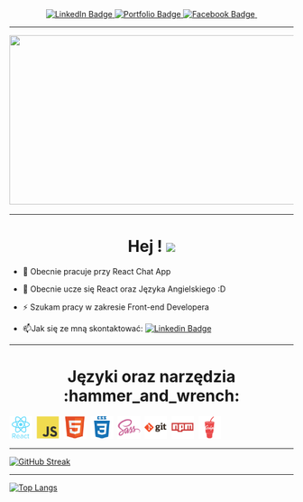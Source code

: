 <div id="badges" align="center">
  <a href="https://www.linkedin.com/in/tomasz-majewski-30414b23a/">
    <img src="https://img.shields.io/badge/LinkedIn-blue?style=for-the-badge&logo=linkedin&logoColor=white" alt="LinkedIn Badge"/>
  </a>
  <a href="https://tomaszmajewski.netlify.app">
    <img src="https://img.shields.io/badge/Moje Portfolio-red?style=for-the-badge&logo=portfolio&logoColor=white" alt="Portfolio Badge"/>
  </a>
  <a href="https://www.facebook.com/tomasz.majewski.33/">
    <img src="https://img.shields.io/badge/Facebook-blue?style=for-the-badge&logo=facebook&logoColor=white" alt="Facebook Badge"/>
  </a>
  <img src="https://komarev.com/ghpvc/?username=Timoon3k&style=flat-square&color=blue" alt=""/>
</div>

---

<div align="center">
  <img src="https://media.giphy.com/media/349qKnoIBHK1i/giphy.gif" width="600" height="300"/>
</div>

---

<h1 align="center">
  Hej !
  <img src="https://media.giphy.com/media/hvRJCLFzcasrR4ia7z/giphy.gif" width="30px"/>
</h1>


- :telescope: Obecnie pracuje przy  React Chat App

- :seedling: Obecnie ucze się  React oraz Języka Angielskiego :D

- :zap: Szukam pracy w zakresie  Front-end Developera

- :mailbox:Jak się ze mną skontaktować: [![Linkedin Badge](https://img.shields.io/badge/-TomaszMajewski-blue?style=flat&logo=Linkedin&logoColor=white)](https://www.linkedin.com/in/tomasz-majewski-30414b23a/)

---


<h1 align="center">
  Języki oraz narzędzia
 :hammer_and_wrench:
</h1>


<div>
  <img src="https://github.com/devicons/devicon/blob/master/icons/react/react-original-wordmark.svg" title="React" alt="React" width="40" height="40"/>&nbsp;
        <img src="https://github.com/devicons/devicon/blob/master/icons/javascript/javascript-original.svg" title="JavaScript" alt="JavaScript" width="40" height="40"/>&nbsp;
          <img src="https://github.com/devicons/devicon/blob/master/icons/html5/html5-original.svg" title="HTML5" alt="HTML" width="40" height="40"/>&nbsp;
    <img src="https://github.com/devicons/devicon/blob/master/icons/css3/css3-plain-wordmark.svg"  title="CSS3" alt="CSS" width="40" height="40"/>&nbsp;
         <img src="https://github.com/devicons/devicon/blob/master/icons/sass/sass-original.svg" title="SASS "alt="SASS" width="40" height="40"/>&nbsp;
      <img src="https://github.com/devicons/devicon/blob/master/icons/git/git-original-wordmark.svg" title="Git" alt="Git" width="40" height="40"/>&nbsp;
   <img src="https://github.com/devicons/devicon/blob/master/icons/npm/npm-original-wordmark.svg" title="NPM" alt="NPM" width="40" height="40"/>&nbsp;
  <img src="https://github.com/devicons/devicon/blob/master/icons/gulp/gulp-plain.svg" title="GULP" alt="GULP" width="40" height="40"/>&nbsp;
   </div>

    
 ---
    

  [![GitHub Streak](http://github-readme-streak-stats.herokuapp.com?user=Timoon3k&theme=dark&background=000000)](https://git.io/streak-stats)
  

  ---
  
  [![Top Langs](https://github-readme-stats.vercel.app/api/top-langs/?username=Timoon3k&layout=compact&theme=vision-friendly-dark)](https://github.com/anuraghazra/github-readme-stats)
